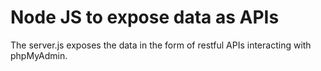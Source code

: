 # Node JS to expose data as APIs

The server.js exposes the data in the form of restful APIs interacting with phpMyAdmin.